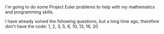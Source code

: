I'm going to do some Project Euler problems to help with my mathematics and programming skills.

I have already solved the following questions, but a long time ago, therefore don't have the code: 1, 2, 3, 5, 6, 10, 13, 16, 20

